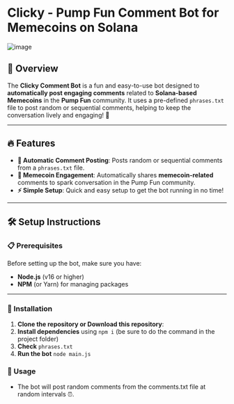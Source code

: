 #  Clicky - Pump Fun Comment Bot for Memecoins on Solana 

![image](https://github.com/user-attachments/assets/7e2beef8-90a3-436d-871c-23a8104f8b58)


## 🌟 Overview
The **Clicky Comment Bot** is a fun and easy-to-use bot designed to **automatically post engaging comments** related to **Solana-based Memecoins** in the **Pump Fun** community. It uses a pre-defined `phrases.txt` file to post random or sequential comments, helping to keep the conversation lively and engaging! 🎉

---

## 🔥 Features
- **🚀 Automatic Comment Posting**: Posts random or sequential comments from a `phrases.txt` file.
- **💸 Memecoin Engagement**: Automatically shares **memecoin-related** comments to spark conversation in the Pump Fun community.
- **⚡ Simple Setup**: Quick and easy setup to get the bot running in no time!

---

## 🛠️ Setup Instructions

### 📋 Prerequisites

Before setting up the bot, make sure you have:
- **Node.js** (v16 or higher) 
- **NPM** (or Yarn) for managing packages 


---

### 🔽 Installation

1. **Clone the repository or Download this repository**:
2. **Install dependencies** using ```npm i``` (be sure to do the command in the project folder)
3. **Check** ```phrases.txt```
4. **Run the bot**  ```node main.js```

 ### 💬 Usage

- The bot will post random comments from the comments.txt file at random intervals ⏰.




